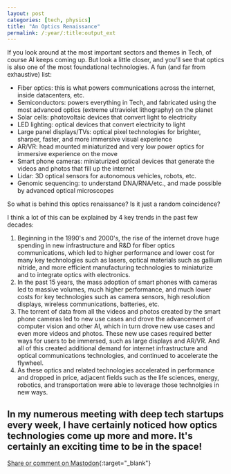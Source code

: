 ```yaml
---
layout: post
categories: [tech, physics]
title: "An Optics Renaissance"
permalink: /:year/:title:output_ext
---
```


If you look around at the most important sectors and  themes in Tech, of course AI keeps coming up. But look a little closer, and you'll see that optics is also one of the most foundational technologies.  A fun (and far from exhaustive) list:

- Fiber optics: this is what powers communications across the internet, inside datacenters, etc.
- Semiconductors: powers everything in Tech, and fabricated using the most advanced optics (extreme ultraviolet lithography) on the planet
- Solar cells: photovoltaic devices that convert light to electricity
- LED lighting: optical devices that convert electricity to light
- Large panel displays/TVs: optical pixel technologies for brighter, sharper, faster, and more immersive visual experience
- AR/VR: head mounted miniaturized and very low power optics for immersive experience on the move
- Smart phone cameras: miniaturized optical devices that generate the videos and photos that fill up the internet
- Lidar: 3D optical sensors for autonomous vehicles, robots, etc.
- Genomic sequencing: to understand DNA/RNA/etc., and made possible by advanced optical microscopes

So what is behind this optics renaissance? Is it just a random coincidence?

I think a lot of this can be explained by 4 key trends in the past few decades:

1. Beginning in the 1990's and 2000's, the rise of the internet drove huge spending in new infrastructure and R&D for fiber optics communications, which led to higher performance and lower cost for many key technologies such as lasers,  optical materials such as gallium nitride, and more efficient manufacturing technologies to miniaturize and to integrate optics with electronics.
2. In the past 15 years, the mass adoption of smart phones with cameras led to massive volumes, much higher performance, and much lower costs for key technologies such as camera sensors, high resolution displays, wireless communications, batteries, etc.
3. The torrent of data from all the videos and photos created by the smart phone cameras led to new use cases and drove the advancement of computer vision and other AI, which in turn drove new use cases and even more videos and photos. These new use cases required better ways for users to be immersed, such as large displays and AR/VR. And all of this created additional demand for internet infrastructure and optical communications technologies, and continued to accelerate the flywheel.
4. As these optics and related technologies accelerated in performance and dropped in price, adjacent fields such as the life sciences, energy, robotics, and transportation were able to leverage those technolgies in new ways.

In my numerous meeting with deep tech startups every week, I have certainly noticed how optics technologies come up more and more. It's certainly an exciting time to be in the space!
---

[Share or comment on Mastodon](https://hachyderm.io/@Sunfishstanford/109505183040302148){:target="_blank"}

